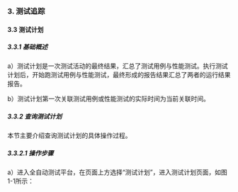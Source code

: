 ### 3. 测试追踪

#### 3.3 测试计划

##### 3.3.1 基础概述

a）测试计划是一次测试活动的最终结果，汇总了测试用例与性能测试。执行测试计划后，开始跑测试用例与性能测试，最终形成的报告结果汇总了两者的运行结果报告。

b）测试计划第一次关联测试用例或性能测试的实际时间为当前关联时间。

##### 3.3.2 查询测试计划

本节主要介绍查询测试计划的具体操作过程。

##### 3.3.2.1 操作步骤

a）进入全自动测试平台，在页面上方选择“测试计划”，进入测试计划页面，如图1-1所示：
